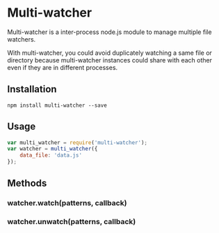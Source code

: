 # Multi-watcher

Multi-watcher is a inter-process node.js module to manage multiple file watchers.

With multi-watcher, you could avoid duplicately watching a same file or directory because multi-watcher instances could share with each other even if they are in different processes.


## Installation

	npm install multi-watcher --save
	
## Usage

```js
var multi_watcher = require('multi-watcher');
var watcher = multi_watcher({
	data_file: 'data.js'
});
```


## Methods

### watcher.watch(patterns, callback)

### watcher.unwatch(patterns, callback)

